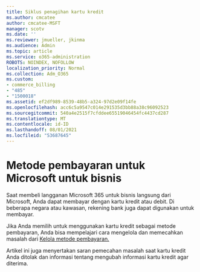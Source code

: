 ```yaml
---
title: Siklus penagihan kartu kredit
ms.author: cmcatee
author: cmcatee-MSFT
manager: scotv
ms.date: ''
ms.reviewer: jmueller, jkinma
ms.audience: Admin
ms.topic: article
ms.service: o365-administration
ROBOTS: NOINDEX, NOFOLLOW
localization_priority: Normal
ms.collection: Adm_O365
ms.custom:
- commerce_billing
- "485"
- "1500018"
ms.assetid: ef2df989-8539-48b5-a324-97d2e09f14fe
ms.openlocfilehash: acc6c5a9547c014e291535d3bb88a38c96092523
ms.sourcegitcommit: 540a4e2515f7cfddee65519046454fc4437cd287
ms.translationtype: MT
ms.contentlocale: id-ID
ms.lasthandoff: 08/01/2021
ms.locfileid: "53687645"
---
```

# <a name="payment-methods-for-microsoft-for-business"></a>Metode pembayaran untuk Microsoft untuk bisnis

Saat membeli langganan Microsoft 365 untuk bisnis langsung dari Microsoft, Anda dapat membayar dengan kartu kredit atau debit. Di beberapa negara atau kawasan, rekening bank juga dapat digunakan untuk membayar.
  
Jika Anda memilih untuk menggunakan kartu kredit sebagai metode pembayaran, Anda bisa mempelajari cara mengelola dan memecahkan masalah dari [Kelola metode pembayaran.](/microsoft-365/commerce/billing-and-payments/manage-payment-methods)
  
Artikel ini juga menyertakan saran pemecahan masalah saat kartu kredit Anda ditolak dan informasi tentang mengubah informasi kartu kredit agar diterima.